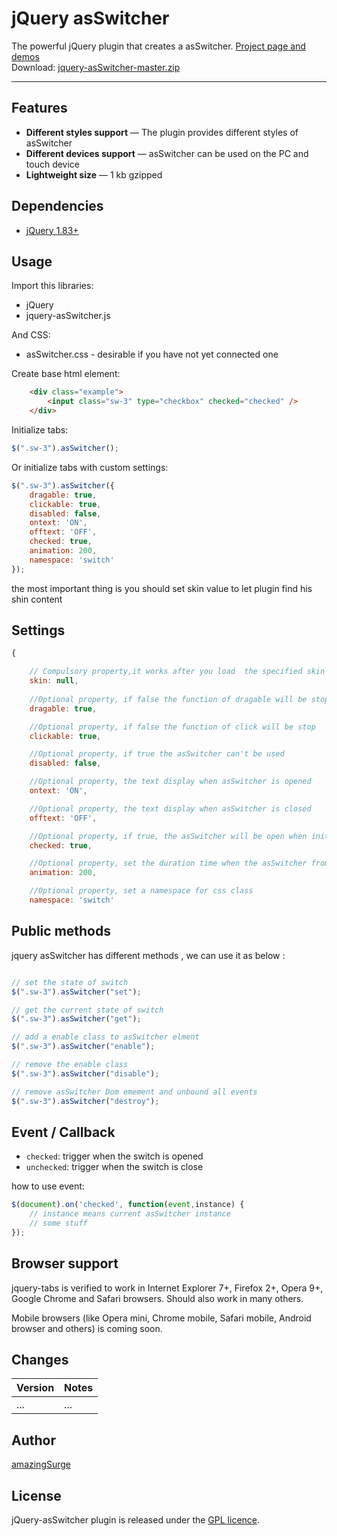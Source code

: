 # jQuery asSwitcher

The powerful jQuery plugin that creates a asSwitcher. <a href="http://amazingsurge.github.io/jquery-asSwitcher/">Project page and demos</a><br />
Download: <a href="https://github.com/amazingSurge/jquery-asSwitcher/archive/master.zip">jquery-asSwitcher-master.zip</a>

***

## Features

* **Different styles support** — The plugin provides different styles of asSwitcher
* **Different devices support** — asSwitcher can be used on the PC and touch device
* **Lightweight size** — 1 kb gzipped

## Dependencies
* <a href="http://jquery.com/" target="_blank">jQuery 1.83+</a>

## Usage

Import this libraries:
* jQuery
* jquery-asSwitcher.js

And CSS:
* asSwitcher.css - desirable if you have not yet connected one


Create base html element:
```html
    <div class="example">
        <input class="sw-3" type="checkbox" checked="checked" />
    </div>
```

Initialize tabs:
```javascript
$(".sw-3").asSwitcher();
```

Or initialize tabs with custom settings:
```javascript
$(".sw-3").asSwitcher({
    dragable: true,
    clickable: true,
    disabled: false,
    ontext: 'ON',
    offtext: 'OFF',
    checked: true,
    animation: 200,
    namespace: 'switch'
});
```

the most important thing is you should set skin value to let plugin find his shin content




## Settings

```javascript
{   

    // Compulsory property,it works after you load  the specified skin file
    skin: null,
    
    //Optional property, if false the function of dragable will be stop
    dragable: true,

    //Optional property, if false the function of click will be stop
    clickable: true,

    //Optional property, if true the asSwitcher can't be used
    disabled: false,

    //Optional property, the text display when asSwitcher is opened
    ontext: 'ON',

    //Optional property, the text display when asSwitcher is closed
    offtext: 'OFF',

    //Optional property, if true, the asSwitcher will be open when initialize
    checked: true,

    //Optional property, set the duration time when the asSwitcher from one state to anther
    animation: 200,

    //Optional property, set a namespace for css class
    namespace: 'switch'
```

## Public methods

jquery asSwitcher has different methods , we can use it as below :
```javascript

// set the state of switch
$(".sw-3").asSwitcher("set");

// get the current state of switch
$(".sw-3").asSwitcher("get");

// add a enable class to asSwitcher elment
$(".sw-3").asSwitcher("enable");

// remove the enable class
$(".sw-3").asSwitcher("disable");

// remove asSwitcher Dom emement and unbound all events 
$(".sw-3").asSwitcher("destroy");

```

## Event / Callback

* <code>checked</code>: trigger when the switch is opened
* <code>unchecked</code>: trigger when the switch is close

how to use event:
```javascript
$(document).on('checked', function(event,instance) {
    // instance means current asSwitcher instance 
    // some stuff
});
```

## Browser support
jquery-tabs is verified to work in Internet Explorer 7+, Firefox 2+, Opera 9+, Google Chrome and Safari browsers. Should also work in many others.

Mobile browsers (like Opera mini, Chrome mobile, Safari mobile, Android browser and others) is coming soon.

## Changes

| Version | Notes                                                            |
|---------|------------------------------------------------------------------|
|     ... | ...                                                              |

## Author
[amazingSurge](http://amazingSurge.com)

## License
jQuery-asSwitcher plugin is released under the <a href="https://github.com/amazingSurge/jquery-asSwitcher/blob/master/LICENCE.GPL" target="_blank">GPL licence</a>.